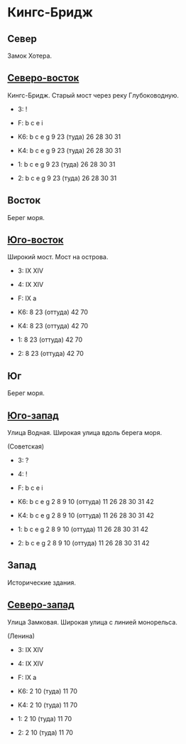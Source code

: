# Кингс-Бридж

## Север

Замок Хотера.

## [Северо-восток](./10615110.md)

Кингс-Бридж.
Старый мост через реку Глубоководную.

* 3:    !
* F:    b   c   e   i

* K6:   b   c   e   g
        9   23 (туда)   26  28  30  31
* K4:   b   c   e   g
        9   23 (туда)   26  28  30  31
* 1:    b   c   e   g
        9   23 (туда)   26  28  30  31
* 2:    b   c   e   g
        9   23 (туда)   26  28  30  31

## Восток

Берег моря.

## [Юго-восток](./15620045.md)

Широкий мост.
Мост на острова.

* 3:    IX  XIV
* 4:    IX  XIV
* F:    IX
        a

* K6:   8   23 (оттуда) 42  70
* K4:   8   23 (оттуда) 42  70
* 1:    8   23 (оттуда) 42  70
* 2:    8   23 (оттуда) 42  70

## Юг

Берег моря.

## [Юго-запад](./11585040.md)

Улица Водная.
Широкая улица вдоль берега моря.

(Советская)

* 3:    ?
* 4:    !
* F:    b   c   e   i

* K6:   b   c   e   g
        2   8   9   10 (оттуда) 11  26  28  30  31  42
* K4:   b   c   e   g
        2   8   9   10 (оттуда) 11  26  28  30  31  42
* 1:    b   c   e   g
        2   8   9   10 (оттуда) 11  26  28  30  31  42
* 2:    b   c   e   g
        2   8   9   10 (оттуда) 11  26  28  30  31  42

## Запад

Исторические здания.

## [Северо-запад](./595130.md)

Улица Замковая.
Широкая улица с линией монорельса.

(Ленина)

* 3:    IX  XIV
* 4:    IX  XIV
* F:    IX
        a

* K6:   2   10 (туда)   11  70
* K4:   2   10 (туда)   11  70
* 1:    2   10 (туда)   11  70
* 2:    2   10 (туда)   11  70

